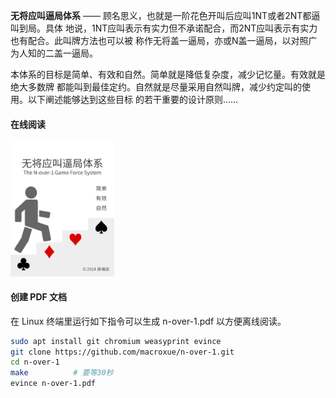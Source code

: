 **无将应叫逼局体系** —— 顾名思义，也就是一阶花色开叫后应叫1NT或者2NT都逼叫到局。具体
地说，1NT应叫表示有实力但不承诺配合，而2NT应叫表示有实力也有配合。此叫牌方法也可以被
称作无将盖一逼局，亦或N盖一逼局，以对照广为人知的二盖一逼局。

本体系的目标是简单、有效和自然。简单就是降低复杂度，减少记忆量。有效就是绝大多数牌
都能叫到最佳定约。自然就是尽量采用自然叫牌，减少约定叫的使用。以下阐述能够达到这些目标
的若干重要的设计原则……

#### 在线阅读

[<img src="./封面.svg" width="33%">](https://macroxue.github.io/n-over-1/)

#### 创建 PDF 文档

在 Linux 终端里运行如下指令可以生成 n-over-1.pdf 以方便离线阅读。

```bash
sudo apt install git chromium weasyprint evince
git clone https://github.com/macroxue/n-over-1.git
cd n-over-1
make          # 要等30秒
evince n-over-1.pdf
```
